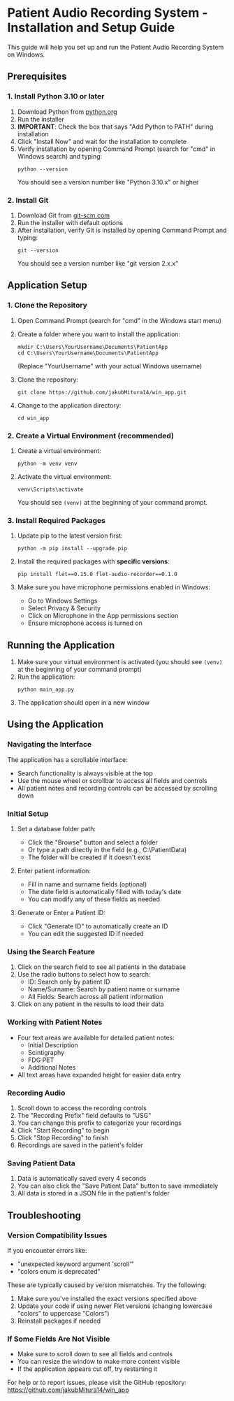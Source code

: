 # Patient Audio Recording System - Installation and Setup Guide

This guide will help you set up and run the Patient Audio Recording System on Windows.

## Prerequisites

### 1. Install Python 3.10 or later

1. Download Python from [python.org](https://www.python.org/downloads/)
2. Run the installer
3. **IMPORTANT**: Check the box that says "Add Python to PATH" during installation
4. Click "Install Now" and wait for the installation to complete
5. Verify installation by opening Command Prompt (search for "cmd" in Windows search) and typing:
   ```
   python --version
   ```
   You should see a version number like "Python 3.10.x" or higher

### 2. Install Git

1. Download Git from [git-scm.com](https://git-scm.com/download/win)
2. Run the installer with default options
3. After installation, verify Git is installed by opening Command Prompt and typing:
   ```
   git --version
   ```
   You should see a version number like "git version 2.x.x"

## Application Setup

### 1. Clone the Repository

1. Open Command Prompt (search for "cmd" in the Windows start menu)
2. Create a folder where you want to install the application:
   ```
   mkdir C:\Users\YourUsername\Documents\PatientApp
   cd C:\Users\YourUsername\Documents\PatientApp
   ```
   (Replace "YourUsername" with your actual Windows username)
   
3. Clone the repository:
   ```
   git clone https://github.com/jakubMitura14/win_app.git
   ```
   
4. Change to the application directory:
   ```
   cd win_app
   ```

### 2. Create a Virtual Environment (recommended)

1. Create a virtual environment:
   ```
   python -m venv venv
   ```
   
2. Activate the virtual environment:
   ```
   venv\Scripts\activate
   ```
   
   You should see `(venv)` at the beginning of your command prompt.

### 3. Install Required Packages

1. Update pip to the latest version first:
   ```
   python -m pip install --upgrade pip
   ```

2. Install the required packages with **specific versions**:
   ```
   pip install flet==0.15.0 flet-audio-recorder==0.1.0
   ```

3. Make sure you have microphone permissions enabled in Windows:
   - Go to Windows Settings
   - Select Privacy & Security
   - Click on Microphone in the App permissions section
   - Ensure microphone access is turned on

## Running the Application

1. Make sure your virtual environment is activated (you should see `(venv)` at the beginning of your command prompt)
2. Run the application:
   ```
   python main_app.py
   ```
3. The application should open in a new window

## Using the Application

### Navigating the Interface

The application has a scrollable interface:
- Search functionality is always visible at the top
- Use the mouse wheel or scrollbar to access all fields and controls
- All patient notes and recording controls can be accessed by scrolling down

### Initial Setup
1. Set a database folder path:
   - Click the "Browse" button and select a folder
   - Or type a path directly in the field (e.g., C:\PatientData)
   - The folder will be created if it doesn't exist

2. Enter patient information:
   - Fill in name and surname fields (optional)
   - The date field is automatically filled with today's date
   - You can modify any of these fields as needed

3. Generate or Enter a Patient ID:
   - Click "Generate ID" to automatically create an ID
   - You can edit the suggested ID if needed

### Using the Search Feature
1. Click on the search field to see all patients in the database
2. Use the radio buttons to select how to search:
   - ID: Search only by patient ID
   - Name/Surname: Search by patient name or surname
   - All Fields: Search across all patient information
3. Click on any patient in the results to load their data

### Working with Patient Notes
- Four text areas are available for detailed patient notes:
  - Initial Description
  - Scintigraphy
  - FDG PET
  - Additional Notes
- All text areas have expanded height for easier data entry

### Recording Audio
1. Scroll down to access the recording controls
2. The "Recording Prefix" field defaults to "USG"
3. You can change this prefix to categorize your recordings
4. Click "Start Recording" to begin
5. Click "Stop Recording" to finish
6. Recordings are saved in the patient's folder

### Saving Patient Data
1. Data is automatically saved every 4 seconds
2. You can also click the "Save Patient Data" button to save immediately
3. All data is stored in a JSON file in the patient's folder

## Troubleshooting

### Version Compatibility Issues
If you encounter errors like:
- "unexpected keyword argument 'scroll'"
- "colors enum is deprecated"

These are typically caused by version mismatches. Try the following:
1. Make sure you've installed the exact versions specified above
2. Update your code if using newer Flet versions (changing lowercase "colors" to uppercase "Colors")
3. Reinstall packages if needed

### If Some Fields Are Not Visible
- Make sure to scroll down to see all fields and controls
- You can resize the window to make more content visible
- If the application appears cut off, try restarting it

For help or to report issues, please visit the GitHub repository:
https://github.com/jakubMitura14/win_app
